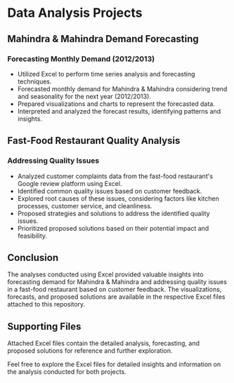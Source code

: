 # Data Analysis Projects

## Mahindra & Mahindra Demand Forecasting

### Forecasting Monthly Demand (2012/2013)
- Utilized Excel to perform time series analysis and forecasting techniques.
- Forecasted monthly demand for Mahindra & Mahindra considering trend and seasonality for the next year (2012/2013).
- Prepared visualizations and charts to represent the forecasted data.
- Interpreted and analyzed the forecast results, identifying patterns and insights.

## Fast-Food Restaurant Quality Analysis

### Addressing Quality Issues
- Analyzed customer complaints data from the fast-food restaurant's Google review platform using Excel.
- Identified common quality issues based on customer feedback.
- Explored root causes of these issues, considering factors like kitchen processes, customer service, and cleanliness.
- Proposed strategies and solutions to address the identified quality issues.
- Prioritized proposed solutions based on their potential impact and feasibility.

## Conclusion

The analyses conducted using Excel provided valuable insights into forecasting demand for Mahindra & Mahindra and addressing quality issues in a fast-food restaurant based on customer feedback. The visualizations, forecasts, and proposed solutions are available in the respective Excel files attached to this repository.

## Supporting Files

Attached Excel files contain the detailed analysis, forecasting, and proposed solutions for reference and further exploration.

Feel free to explore the Excel files for detailed insights and information on the analysis conducted for both projects.

